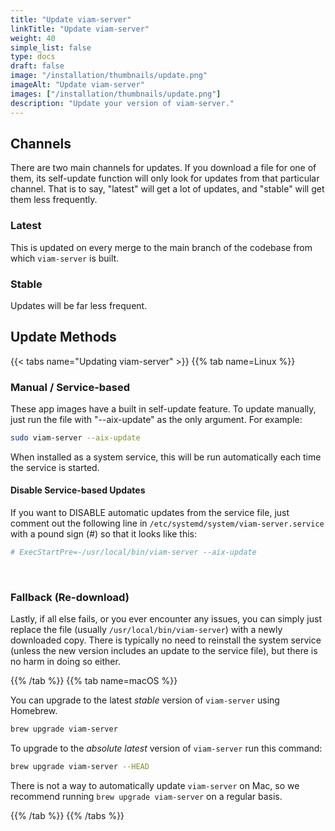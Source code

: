 ```yaml
---
title: "Update viam-server"
linkTitle: "Update viam-server"
weight: 40
simple_list: false
type: docs
draft: false
image: "/installation/thumbnails/update.png"
imageAlt: "Update viam-server"
images: ["/installation/thumbnails/update.png"]
description: "Update your version of viam-server."
---
```


## Channels

There are two main channels for updates.
If you download a file for one of them, its self-update function will only look for updates from that particular channel.
That is to say, "latest" will get a lot of updates, and "stable" will get them less frequently.

### Latest

This is updated on every merge to the main branch of the codebase from which `viam-server` is built.

### Stable

Updates will be far less frequent.

## Update Methods

{{< tabs name="Updating viam-server" >}}
{{% tab name=Linux %}}

### Manual / Service-based

These app images have a built in self-update feature.
To update manually, just run the file with "--aix-update" as the only argument.
For example:

```sh {class="command-line" data-prompt="$"}
sudo viam-server --aix-update
```

When installed as a system service, this will be run automatically each time the service is started.

#### Disable Service-based Updates

If you want to DISABLE automatic updates from the service file, just comment out the following line in `/etc/systemd/system/viam-server.service` with a pound sign (#) so that it looks like this:

```sh {class="command-line" data-prompt="$"}
# ExecStartPre=-/usr/local/bin/viam-server --aix-update
```

<br>

### Fallback (Re-download)

Lastly, if all else fails, or you ever encounter any issues, you can simply just replace the file (usually `/usr/local/bin/viam-server`) with a newly downloaded copy.
There is typically no need to reinstall the system service (unless the new version includes an update to the service file), but there is no harm in doing so either.

{{% /tab %}}
{{% tab name=macOS %}}

You can upgrade to the latest *stable* version of `viam-server` using Homebrew.

```sh {class="command-line" data-prompt="$"}
brew upgrade viam-server
```

To upgrade to the *absolute latest* version of `viam-server` run this command:

```sh {class="command-line" data-prompt="$"}
brew upgrade viam-server --HEAD
```

There is not a way to automatically update `viam-server` on Mac, so we recommend running `brew upgrade viam-server` on a regular basis.

{{% /tab %}}
{{% /tabs %}}
